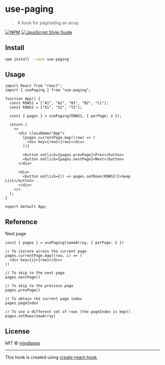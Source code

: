 # use-paging

> A hook for paginating an array

[![NPM](https://img.shields.io/npm/v/use-paging.svg)](https://www.npmjs.com/package/use-paging) [![JavaScript Style Guide](https://img.shields.io/badge/code_style-standard-brightgreen.svg)](https://standardjs.com)

## Install

```bash
npm install --save use-paging
```


## Usage

```tsx
import React from "react";
import { usePaging } from "use-paging";

function App() {
  const ROWS1 = ["A1", "A2", "B1", "B2", "C1"];
  const ROWS2 = ["X1", "X2", "Y1"];

  const { pages } = usePaging(ROWS1, { perPage: 2 });

  return (
    <>
      <div className="App">
        {pages.currentPage.map((row) => (
          <div key={row}>{row}</div>
        ))}

        <button onClick={pages.prevPage}>Prev</button>
        <button onClick={pages.nextPage}>Next</button>
      </div>

      <div>
        <button onClick={() => pages.setRows(ROWS2)}>Swap List</button>
      </div>
    </>
  );
}

export default App;
```

## Reference

Next page
```tsx
const { pages } = usePaging(someArray, { perPage: 2 })

// To iterate across the current page
pages.currentPage.map((row, i) => (
  <div key={i}>{row}</div>
))

// To skip to the next page
pages.nextPage()

// To skip to the previous page
pages.prevPage()  

// To obtain the current page index
pages.pageIndex

// To use a different set of rows (the pageIndex is kept)
pages.setRows(newArray)
```


## License

MIT © [mindlapse](https://github.com/mindlapse)

---

This hook is created using [create-react-hook](https://github.com/hermanya/create-react-hook).
